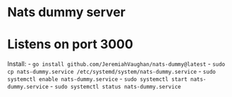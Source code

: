 # Nats dummy server
# Listens on port 3000

Install:
    - `go install github.com/JeremiahVaughan/nats-dummy@latest`
    - `sudo cp nats-dummy.service /etc/systemd/system/nats-dummy.service`
    - `sudo systemctl enable nats-dummy.service`
    - `sudo systemctl start nats-dummy.service`
    - `sudo systemctl status nats-dummy.service`
